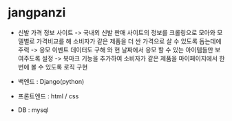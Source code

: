 # jangpanzi

- 신발 가격 정보 사이트
 -> 국내외 신발 판매 사이트의 정보를 크롤링으로 모아와 모델별로 가격비교를 해 소비자가 같은 제품을 더 싼 가격으로 살 수 있도록 돕는데에 주력
 -> 응모 이벤트 데이터도 구해 와 현 날짜에서 응모 할 수 있는 아이템들만 보여주도록 설정
 -> 북마크 기능을 추가하여 소비자가 같은 제품을 마이페이지에서 한번에 볼 수 있도록 로직 구현

- 백엔드 : Django(python)

- 프론트엔드 : html / css

- DB : mysql

